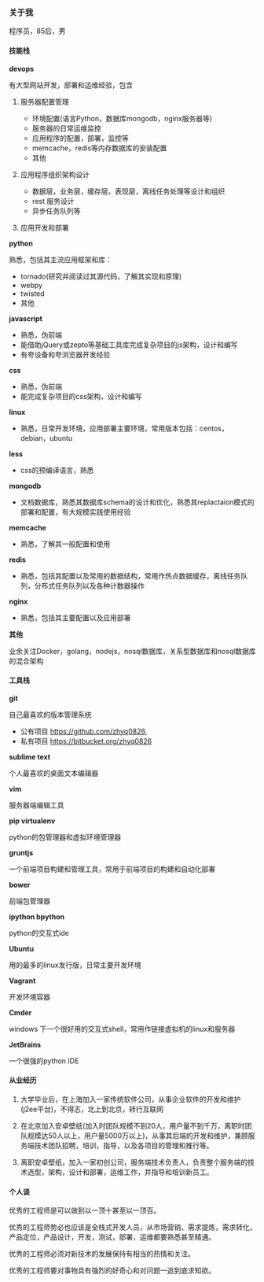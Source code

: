 ### 关于我

程序员，85后，男

#### 技能栈

**devops**

有大型网站开发，部署和运维经验，包含

1. 服务器配置管理

    - 环境配置(语言Python，数据库mongodb，nginx服务器等)
    - 服务器的日常运维监控
    - 应用程序的配置，部署，监控等
    - memcache，redis等内存数据库的安装配置
    - 其他

2. 应用程序组织架构设计

    - 数据层，业务层，缓存层，表现层，离线任务处理等设计和组织
    - rest 服务设计
    - 异步任务队列等


3. 应用开发和部署


**python**

熟悉，包括其主流应用框架和库：

- tornado(研究并阅读过其源代码，了解其实现和原理)
- webpy
- twisted
- 其他

**javascript**

* 熟悉，伪前端
* 能借助jQuery或zepto等基础工具库完成复杂项目的js架构，设计和编写
* 有夸设备和夸浏览器开发经验

**css**

* 熟悉，伪前端
* 能完成复杂项目的css架构，设计和编写

**linux**

* 熟悉，日常开发环境，应用部署主要环境，常用版本包括：centos，debian，ubuntu


**less**

* css的预编译语言，熟悉

**mongodb**

* 文档数据库，熟悉其数据库schema的设计和优化，熟悉其replactaion模式的部署和配置，有大规模实践使用经验

**memcache**

* 熟悉，了解其一般配置和使用

**redis**

* 熟悉，包括其配置以及常用的数据结构，常用作热点数据缓存，离线任务队列，分布式任务队列以及各种计数器操作

**nginx**

* 熟悉，包括其主要配置以及应用部署

**其他**

业余关注Docker，golang，nodejs，nosql数据库，关系型数据库和nosql数据库的混合架构

#### 工具栈 

**git**

自己最喜欢的版本管理系统

- 公有项目 https://github.com/zhyq0826, 
- 私有项目 https://bitbucket.org/zhyq0826

**sublime text**

个人最喜欢的桌面文本编辑器

**vim**

服务器端编辑工具

**pip virtualenv**

python的包管理器和虚拟环境管理器

**gruntjs**

一个前端项目构建和管理工具，常用于前端项目的构建和自动化部署

**bower**

前端包管理器

**ipython bpython**

python的交互式ide

**Ubuntu**

用的最多的linux发行版，日常主要开发环境

**Vagrant**

开发环境容器

**Cmder**

windows 下一个很好用的交互式shell，常用作链接虚拟机的linux和服务器

**JetBrains**

一个很强的python IDE 

#### 从业经历

1. 大学毕业后，在上海加入一家传统软件公司，从事企业软件的开发和维护(j2ee平台)，不得志，北上到北京，转行互联网

2. 在北京加入安卓壁纸(加入时团队规模不到20人，用户量不到千万，离职时团队规模达50人以上，用户量5000万以上)，从事其后端的开发和维护，兼顾服务端技术团队招聘，培训，指导，以及各项目的管理和推行等。

3. 离职安卓壁纸，加入一家初创公司，服务端技术负责人，负责整个服务端的技术选型，架构，设计和部署，运维工作，并指导和培训新员工。

#### 个人谈



优秀的工程师是可以做到以一顶十甚至以一顶百。

优秀的工程师势必也应该是全栈式开发人员，从市场营销，需求提炼，需求转化，产品定位，产品设计，开发，测试，部署，运维都要熟悉甚至精通。

优秀的工程师必须对新技术的发展保持有相当的热情和关注。

优秀的工程师要对事物具有强烈的好奇心和对问题一追到底求知欲。


